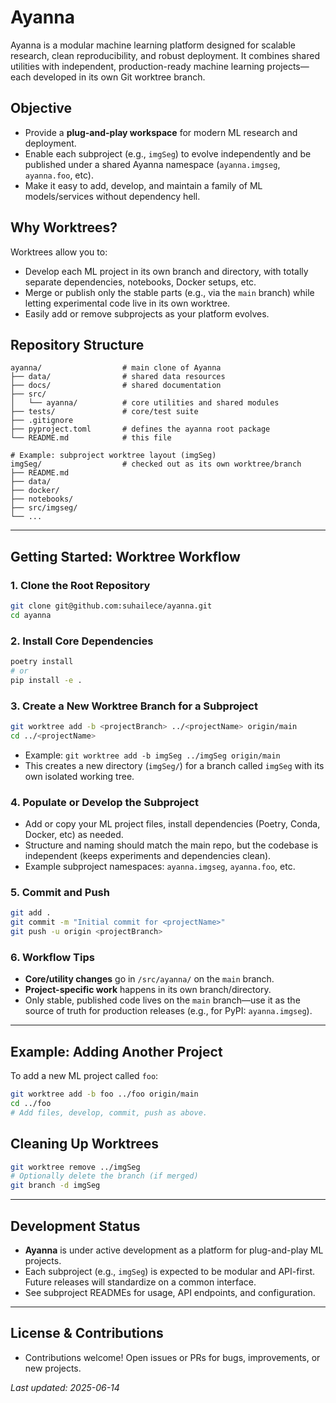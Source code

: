 # Ayanna

Ayanna is a modular machine learning platform designed for scalable research, clean reproducibility, and robust deployment. It combines shared utilities with independent, production-ready machine learning projects—each developed in its own Git worktree branch.

## Objective

* Provide a **plug-and-play workspace** for modern ML research and deployment.
* Enable each subproject (e.g., `imgSeg`) to evolve independently and be published under a shared Ayanna namespace (`ayanna.imgseg`, `ayanna.foo`, etc).
* Make it easy to add, develop, and maintain a family of ML models/services without dependency hell.

## Why Worktrees?

Worktrees allow you to:

* Develop each ML project in its own branch and directory, with totally separate dependencies, notebooks, Docker setups, etc.
* Merge or publish only the stable parts (e.g., via the `main` branch) while letting experimental code live in its own worktree.
* Easily add or remove subprojects as your platform evolves.

## Repository Structure

```
ayanna/                  # main clone of Ayanna
├── data/                # shared data resources
├── docs/                # shared documentation
├── src/
│   └── ayanna/          # core utilities and shared modules
├── tests/               # core/test suite
├── .gitignore
├── pyproject.toml       # defines the ayanna root package
└── README.md            # this file

# Example: subproject worktree layout (imgSeg)
imgSeg/                  # checked out as its own worktree/branch
├── README.md
├── data/
├── docker/
├── notebooks/
├── src/imgseg/
└── ...
```

---

## Getting Started: Worktree Workflow

### 1. Clone the Root Repository

```bash
git clone git@github.com:suhailece/ayanna.git
cd ayanna
```

### 2. Install Core Dependencies

```bash
poetry install
# or
pip install -e .
```

### 3. Create a New Worktree Branch for a Subproject

```bash
git worktree add -b <projectBranch> ../<projectName> origin/main
cd ../<projectName>
```

* Example: `git worktree add -b imgSeg ../imgSeg origin/main`
* This creates a new directory (`imgSeg/`) for a branch called `imgSeg` with its own isolated working tree.

### 4. Populate or Develop the Subproject

* Add or copy your ML project files, install dependencies (Poetry, Conda, Docker, etc) as needed.
* Structure and naming should match the main repo, but the codebase is independent (keeps experiments and dependencies clean).
* Example subproject namespaces: `ayanna.imgseg`, `ayanna.foo`, etc.

### 5. Commit and Push

```bash
git add .
git commit -m "Initial commit for <projectName>"
git push -u origin <projectBranch>
```

### 6. Workflow Tips

* **Core/utility changes** go in `/src/ayanna/` on the `main` branch.
* **Project-specific work** happens in its own branch/directory.
* Only stable, published code lives on the `main` branch—use it as the source of truth for production releases (e.g., for PyPI: `ayanna.imgseg`).

---

## Example: Adding Another Project

To add a new ML project called `foo`:

```bash
git worktree add -b foo ../foo origin/main
cd ../foo
# Add files, develop, commit, push as above.
```

## Cleaning Up Worktrees

```bash
git worktree remove ../imgSeg
# Optionally delete the branch (if merged)
git branch -d imgSeg
```

---

## Development Status

* **Ayanna** is under active development as a platform for plug-and-play ML projects.
* Each subproject (e.g., `imgSeg`) is expected to be modular and API-first. Future releases will standardize on a common interface.
* See subproject READMEs for usage, API endpoints, and configuration.

---

## License & Contributions

* Contributions welcome! Open issues or PRs for bugs, improvements, or new projects.

*Last updated: 2025-06-14*

